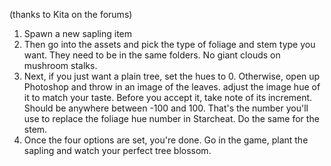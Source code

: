 (thanks to Kita on the forums)

 1.  Spawn a new sapling item
 2.  Then go into the assets and pick the type of foliage and stem type you want. They need to be in the same folders. No giant clouds on mushroom stalks.
 3.  Next, if you just want a plain tree, set the hues to 0. Otherwise, open up Photoshop and throw in an image of the leaves. adjust the image hue of it to match your taste. Before you accept it, take note of its increment. Should be anywhere between -100 and 100. That's the number you'll use to replace the foliage hue number in Starcheat. Do the same for the stem.
 4.  Once the four options are set, you're done. Go in the game, plant the sapling and watch your perfect tree blossom. 
